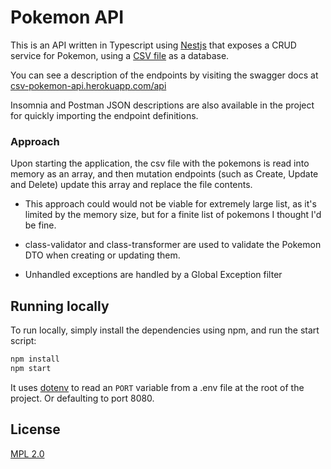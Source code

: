 
# Pokemon API

This is an API written in Typescript using [Nestjs](https://docs.nestjs.com/) that exposes a CRUD service for Pokemon, using a [CSV file](https://gist.github.com/armgilles/194bcff35001e7eb53a2a8b441e8b2c6/) as a database.

You can see a description of the endpoints by visiting the swagger docs at [csv-pokemon-api.herokuapp.com/api](https://csv-pokemon-api.herokuapp.com/api)

Insomnia and Postman JSON descriptions are also available in the project for quickly importing the endpoint definitions.

### Approach 
Upon starting the application, the csv file with the pokemons is read into memory as an array, and then mutation endpoints (such as Create, Update and Delete) update this array and replace the file contents. 

- This approach could would not be viable for extremely large list, as it's limited by the memory size, but for a finite list of pokemons I thought I'd be fine.

- class-validator and class-transformer are used to validate the Pokemon DTO when creating or updating them.

- Unhandled exceptions are handled by a Global Exception filter

## Running locally

To run locally, simply install the dependencies using npm, and run the start script:

```bash
npm install
npm start
```
It uses [dotenv](https://github.com/motdotla/dotenv) to read an `PORT` variable from a .env file at the root of the project. Or defaulting to port 8080.



## License
[MPL 2.0](https://choosealicense.com/licenses/mpl-2.0/)

